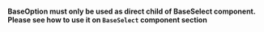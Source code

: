 
#### BaseOption must only be used as direct child of BaseSelect component. Please see how to use it on `BaseSelect` component section
